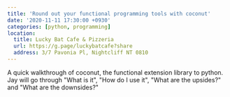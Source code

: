 ```yaml
---
title: 'Round out your functional programming tools with coconut'
date: '2020-11-11 17:30:00 +0930'
categories: [python, programming]
location:
  title: Lucky Bat Cafe & Pizzeria
  url: https://g.page/luckybatcafe?share
  address: 3/7 Pavonia Pl, Nightcliff NT 0810
---
```

A quick walkthrough of coconut, the functional extension library to python. Jay will go through "What is it", "How do I use it", "What are the upsides?" and "What are the downsides?"
